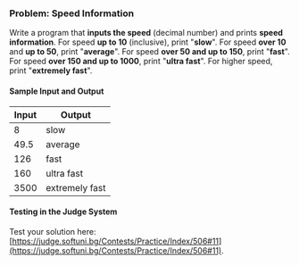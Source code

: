### Problem: Speed Information

Write a program that **inputs the speed** (decimal number) and prints **speed information**. For speed **up to 10** (inclusive), print "**slow**". For speed **over 10** and **up to 50**, print "**average**". For speed **over 50 and up to 150**, print "**fast**". For speed **over 150 and up to 1000**, print "**ultra fast**". For higher speed, print "**extremely fast**".

#### Sample Input and Output

| Input | Output |
| --- | ---- |
| 8 | slow |
| 49.5 | average |
| 126 | fast |
| 160 | ultra fast |
| 3500 | extremely fast |

#### Testing in the Judge System

Test your solution here: [https://judge.softuni.bg/Contests/Practice/Index/506#11](https://judge.softuni.bg/Contests/Practice/Index/506#11).
